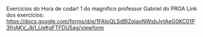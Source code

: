 Exercicios do Hora de codar! 1 do magnifico professor Gabriel do PROA
Link dos exercicios: https://docs.google.com/forms/d/e/1FAIpQLSdBlZpiaoNWsbJvtAeG0KC01P3friAKV_Jb1_UeKgFTFDU5ag/viewform
